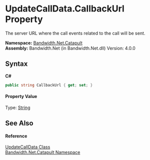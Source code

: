 ﻿# UpdateCallData.CallbackUrl Property 
 

The server URL where the call events related to the call will be sent.

**Namespace:**&nbsp;<a href ="N_Bandwidth_Net_Catapult.md">Bandwidth.Net.Catapult</a><br />**Assembly:**&nbsp;Bandwidth.Net (in Bandwidth.Net.dll) Version: 4.0.0

## Syntax

**C#**<br />
``` C#
public string CallbackUrl { get; set; }
```


#### Property Value
Type: <a href="http://msdn2.microsoft.com/en-us/library/s1wwdcbf" target="_blank">String</a>

## See Also


#### Reference
<a href ="T_Bandwidth_Net_Catapult_UpdateCallData.md">UpdateCallData Class</a><br /><a href ="N_Bandwidth_Net_Catapult.md">Bandwidth.Net.Catapult Namespace</a><br />